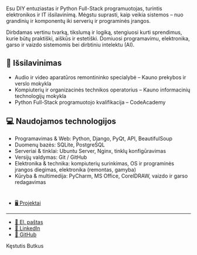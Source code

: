 Esu DIY entuziastas ir Python Full-Stack programuotojas, turintis elektronikos ir IT išsilavinimą. Mėgstu suprasti, kaip veikia sistemos – nuo grandinių ir komponentų iki serverių ir programinės įrangos.  

Dirbdamas vertinu tvarką, tikslumą ir logiką, stengiuosi kurti sprendimus, kurie būtų praktiški, aiškūs ir estetiški. Domiuosi programavimu, elektronika, garso ir vaizdo sistemomis bei dirbtiniu intelektu (AI).

## 🏫 Išsilavinimas

- Audio ir video aparatūros remontininko specialybė – Kauno prekybos ir verslo mokykla  
- Kompiuterių ir organizacinės technikos operatorius – Kauno informacinių technologijų mokykla  
- Python Full-Stack programuotojo kvalifikacija – CodeAcademy  


## 💻 Naudojamos technologijos

- Programavimas & Web: Python, Django, PyQt, API, BeautifulSoup  
- Duomenų bazės: SQLite, PostgreSQL  
- Serveriai & tinklai: Ubuntu Server, Nginx, tinklų konfigūravimas  
- Versijų valdymas: Git / GitHub  
- Elektronika & technika: kompiuterių surinkimas, OS ir programinės įrangos diegimas, elektronika (remontas, gamyba)
- Kūryba & multimedija: PyCharm, MS Office, CorelDRAW, vaizdo ir garso redagavimas  

#

- [🖥 Projektai](https://kestutisbutkus.github.io/Desktop_Gadget/)

---

- [📧 El. paštas](kestutis.butkus.lt@gmail.com)  
- [🔗 LinkedIn](https://www.linkedin.com/in/k%C4%99stutis-butkus-7aa048319/)
- [🐙 GitHub](https://github.com/KestutisButkus)

Kęstutis Butkus
